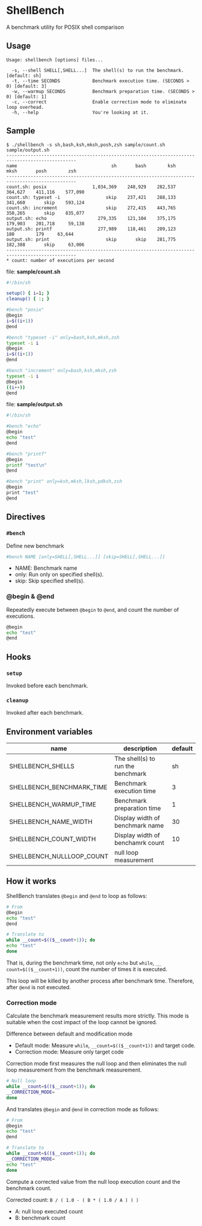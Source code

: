 # ShellBench

A benchmark utility for POSIX shell comparison

## Usage

```console
Usage: shellbench [options] files...

  -s, --shell SHELL[,SHELL...]  The shell(s) to run the benchmark. [default: sh]
  -t, --time SECONDS            Benchmark execution time. (SECONDS > 0) [default: 3]
  -w, --warmup SECONDS          Benchmark preparation time. (SECONDS > 0) [default: 1]
  -c, --correct                 Enable correction mode to eliminate loop overhead.
  -h, --help                    You're looking at it.
```

## Sample

```console
$ ./shellbench -s sh,bash,ksh,mksh,posh,zsh sample/count.sh sample/output.sh
------------------------------------------------------------------------------------------------
name                                   sh       bash        ksh       mksh       posh        zsh
------------------------------------------------------------------------------------------------
count.sh: posix                 1,034,369    248,929    282,537    364,627    411,116    577,090
count.sh: typeset -i                 skip    237,421    288,133    341,660       skip    593,124
count.sh: increment                  skip    272,415    443,765    350,265       skip    835,077
output.sh: echo                   279,335    121,104    375,175    179,903    201,718     59,138
output.sh: printf                 277,989    118,461    209,123        180        179     63,644
output.sh: print                     skip       skip    281,775    182,388       skip     63,006
------------------------------------------------------------------------------------------------
* count: number of executions per second
```

file: **sample/count.sh**

```sh
#!/bin/sh

setup() { i=1; }
cleanup() { :; }

#bench "posix"
@begin
i=$((i+1))
@end

#bench "typeset -i" only=bash,ksh,mksh,zsh
typeset -i i
@begin
i=$((i+1))
@end

#bench "increment" only=bash,ksh,mksh,zsh
typeset -i i
@begin
((i++))
@end
```

file: **sample/output.sh**

```sh
#!/bin/sh

#bench "echo"
@begin
echo "test"
@end

#bench "printf"
@begin
printf "test\n"
@end

#bench "print" only=ksh,mksh,lksh,pdksh,zsh
@begin
print "test"
@end
```

## Directives

### `#bench`

Define new benchmark

```sh
#bench NAME [only=SHELL[,SHELL...]] [skip=SHELL[,SHELL...]]
```

- NAME: Benchmark name
- only: Run only on specified shell(s).
- skip: Skip specified shell(s).

### @begin & @end

Repeatedly execute between `@begin` to `@end`, and count the number of executions.

```sh
@begin
echo "test"
@end
```

## Hooks

### `setup`

Invoked before each benchmark.

### `cleanup`

Invoked after each benchmark.

## Environment variables

| name                      | description                       | default |
| ------------------------- | --------------------------------- | ------- |
| SHELLBENCH_SHELLS         | The shell(s) to run the benchmark | sh      |
| SHELLBENCH_BENCHMARK_TIME | Benchmark execution time          | 3       |
| SHELLBENCH_WARMUP_TIME    | Benchmark preparation time        | 1       |
| SHELLBENCH_NAME_WIDTH     | Display width of benchmark name   | 30      |
| SHELLBENCH_COUNT_WIDTH    | Display width of benchamrk count  | 10      |
| SHELLBENCH_NULLLOOP_COUNT | null loop measurement             |         |

## How it works

ShellBench translates `@begin` and `@end` to loop as follows:

```sh
# From
@begin
echo "test"
@end

# Translate to
while __count=$(($__count+1)); do
echo "test"
done
```

That is, during the benchmark time, not only `echo` but `while`, `__ count=$(($__count+1))`, count the number of times it is executed.

This loop will be killed by another process after benchmark time. Therefore, after `@end` is not executed.

### Correction mode

Calculate the benchmark measurement results more strictly.
This mode is suitable when the cost impact of the loop cannot be ignored.

Difference between default and modification mode

- Default mode: Measure `while`, `__count=$(($__count+1))` and target code.
- Correction mode: Measure only target code

Correction mode first measures the null loop and then eliminates
the null loop measurement from the benchmark measurement.

```sh
# Null loop
while __count=$(($__count+1)); do
__CORRECTION_MODE=
done
```

And translates `@begin` and `@end` in correction mode as follows:

```sh
# From
@begin
echo "test"
@end

# Translate to
while __count=$(($__count+1)); do
__CORRECTION_MODE=
echo "test"
done
```

Compute a corrected value from the null loop execution count and the benchmark count.

Corrected count: `B / ( 1.0 - ( B * ( 1.0 / A ) ) )`

- A: null loop executed count
- B: benchmark count
